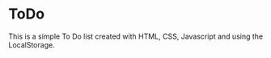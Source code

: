 # ToDo

This is a simple To Do list created with HTML, CSS, Javascript and using the LocalStorage. 
